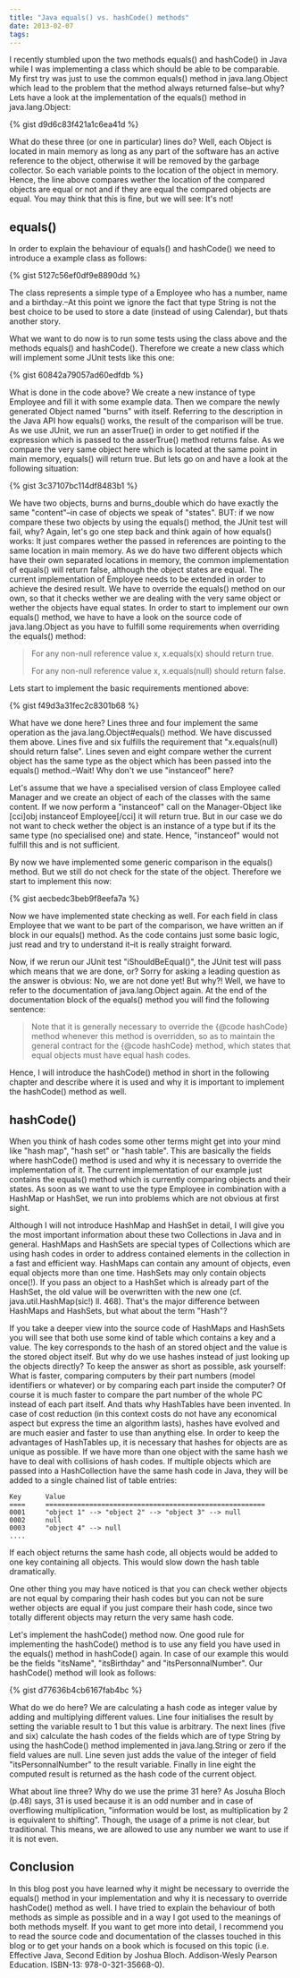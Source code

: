 ```yaml
---
title: "Java equals() vs. hashCode() methods"
date: 2013-02-07
tags:
---
```

I recently stumbled upon the two methods equals() and hashCode() in Java while I was implementing a class which should be able to be comparable. My first try was just to use the common equals() method in java.lang.Object which lead to the problem that the method always returned false–but why? Lets have a look at the implementation of the equals() method in java.lang.Object:

{% gist d9d6c83f421a1c6ea41d %}

What do these three (or one in particular) lines do? Well, each Object is located in main memory as long as any part of the software has an active reference to the object, otherwise it will be removed by the garbage collector. So each variable points to the location of the object in memory. Hence, the line above compares wether the location of the compared objects are equal or not and if they are equal the compared objects are equal. You may think that this is fine, but we will see: It's not!

<!--more-->

## equals()
In order to explain the behaviour of equals() and hashCode() we need to introduce a example class as follows:

{% gist 5127c56ef0df9e8890dd %}

The class represents a simple type of a Employee who has a number, name and a birthday.–At this point we ignore the fact that type String is not the best choice to be used to store a date (instead of using Calendar), but thats another story.

What we want to do now is to run some tests using the class above and the methods equals() and hashCode(). Therefore we create a new class which will implement some JUnit tests like this one:

{% gist 60842a79057ad60edfdb %}

What is done in the code above? We create a new instance of type Employee and fill it with some example data. Then we compare the newly generated Object named "burns" with itself. Referring to the description in the Java API how equals() works, the result of the comparison will be true. As we use JUnit, we run an asserTrue() in order to get notified if the expression which is passed to the asserTrue() method returns false. As we compare the very same object here which is located at the same point in main memory, equals() will return true. But lets go on and have a look at the following situation:

{% gist 3c37107bc114df8483b1 %}

We have two objects, burns and burns_double which do have exactly the same "content"–in case of objects we speak of "states". BUT: if we now compare these two objects by using the equals() method, the JUnit test will fail, why? Again, let's go one step back and think again of how equals() works: It just compares wether the passed in references are pointing to the same location in main memory. As we do have two different objects which have their own separated locations in memory, the common implementation of equals() will return false, although the object states are equal. The current implementation of Employee needs to be extended in order to achieve the desired result. We have to override the equals() method on our own, so that it checks wether we are dealing with the very same object or wether the objects have equal states. In order to start to implement our own equals() method, we have to have a look on the source code of java.lang.Object as you have to fulfill some requirements when overriding the equals() method:


> For any non-null reference value
> x, x.equals(x) should return true.
> 
> For any non-null reference value x,
> x.equals(null) should return false.

Lets start to implement the basic requirements mentioned above:

{% gist f49d3a31fec2c8301b68 %}

What have we done here? Lines three and four implement the same operation as the java.lang.Object#equals() method. We have discussed them above. Lines five and six fulfills the requirement that "x.equals(null) should return false". Lines seven and eight compare wether the current object has the same type as the object which has been passed into the equals() method.–Wait! Why don't we use "instanceof" here?

Let's assume that we have a specialised version of class Employee called Manager and we create an object of each of the classes with the same content. If we now perform a "instanceof" call on the Manager-Object like [cci]obj instanceof Employee[/cci] it will return true. But in our case we do not want to check wether the object is an instance of a type but if its the same type (no specialised one) and state. Hence, "instanceof" would not fulfill this and is not sufficient.

By now we have implemented some generic comparison in the equals() method. But we still do not check for the state of the object. Therefore we start to implement this now:

{% gist aecbedc3beb9f8eefa7a %}

Now we have implemented state checking as well. For each field in class Employee that we want to be part of the comparison, we have written an if block in our equals() method. As the code contains just some basic logic, just read and try to understand it–it is really straight forward.

Now, if we rerun our JUnit test "iShouldBeEqual()", the JUnit test will pass which means that we are done, or? Sorry for asking a leading question as the answer is obvious: No, we are not done yet! But why?! Well, we have to refer to the documentation of java.lang.Object again. At the end of the documentation block of the equals() method you will find the following sentence:

> Note that it is generally necessary to override the {@code hashCode} method whenever this method is overridden, so as to maintain the general contract for the {@code hashCode} method, which states that equal objects must have equal hash codes.

Hence, I will introduce the hashCode() method in short in the following chapter and describe where it is used and why it is important to implement the hashCode() method as well.

## hashCode()

When you think of hash codes some other terms might get into your mind like "hash map", "hash set" or "hash table". This are basically the fields where hashCode() method is used and why it is necessary to override the implementation of it. The current implementation of our example just contains the equals() method which is currently comparing objects and their states. As soon as we want to use the type Employee in combination with a HashMap or HashSet, we run into problems which are not obvious at first sight.

Although I will not introduce HashMap and HashSet in detail, I will give you the most important information about these two Collections in Java and in general. HashMaps and HashSets are special types of Collections which are using hash codes in order to address contained elements in the collection in a fast and efficient way. HashMaps can contain any amount of objects, even equal objects more than one time. HashSets may only contain objects once(!). If you pass an object to a HashSet which is already part of the HashSet, the old value will be overwritten with the new one (cf. java.util.HashMap(sic!) ll. 468). That's the major difference between HashMaps and HashSets, but what about the term "Hash"?

If you take a deeper view into the source code of HashMaps and HashSets you will see that both use some kind of table which contains a key and a value. The key corresponds to the hash of an stored object and the value is the stored object itself. But why do we use hashes instead of just looking up the objects directly? To keep the answer as short as possible, ask yourself: What is faster, comparing computers by their part numbers (model identifiers or whatever) or by comparing each part inside the computer? Of course it is much faster to compare the part number of the whole PC instead of each part itself. And thats why HashTables have been invented. In case of cost reduction (in this context costs do not have any economical aspect but express the time an algorithm lasts), hashes have evolved and are much easier and faster to use than anything else. In order to keep the advantages of HashTables up, it is necessary that hashes for objects are as unique as possible. If we have more than one object with the same hash we have to deal with collisions of hash codes. If multiple objects which are passed into a HashCollection have the same hash code in Java, they will be added to a single chained list of table entries:

```text
Key      Value
====     =======================================================
0001     "object 1" --> "object 2" --> "object 3" --> null
0002     null
0003     "object 4" --> null
....
```

If each object returns the same hash code, all objects would be added to one key containing all objects. This would slow down the hash table dramatically.

One other thing you may have noticed is that you can check wether objects are not equal by comparing their hash codes but you can not be sure wether objects are equal if you just compare their hash code, since two totally different objects may return the very same hash code.

Let's implement the hashCode() method now. One good rule for implementing the hashCode() method is to use any field you have used in the equals() method in hashCode() again. In case of our example this would be the fields "itsName", "itsBirthday" and "itsPersonnalNumber". Our hashCode() method will look as follows:

{% gist d77636b4cb6167fab4bc %}

What do we do here? We are calculating a hash code as integer value by adding and multiplying different values. Line four initialises the result by setting the variable result to 1 but this value is arbitrary. The next lines (five and six) calculate the hash codes of the fields which are of type String by using the hashCode() method implemented in java.lang.String or zero if the field values are null. Line seven just adds the value of the integer of field "itsPersonnalNumber" to the result variable. Finally in line eight the computed result is returned as the hash code of the current object.

What about line three? Why do we use the prime 31 here? As Josuha Bloch (p.48) says, 31 is used because it is an odd number and in case of overflowing multiplication, "information would be lost, as multiplication by 2 is equivalent to shifting". Though, the usage of a prime is not clear, but traditional. This means, we are allowed to use any number we want to use if it is not even.

## Conclusion

In this blog post you have learned why it might be necessary to override the equals() method in your implementation and why it is necessary to override hashCode() method as well. I have tried to explain the behaviour of both methods as simple as possible and in a way I got used to the meanings of both methods myself. If you want to get more into detail, I recommend you to read the source code and documentation of the classes touched in this blog or to get your hands on a book which is focused on this topic (i.e. Effective Java, Second Edition by Joshua Bloch. Addison-Wesly Pearson Education. ISBN-13: 978-0-321-35668-0).
